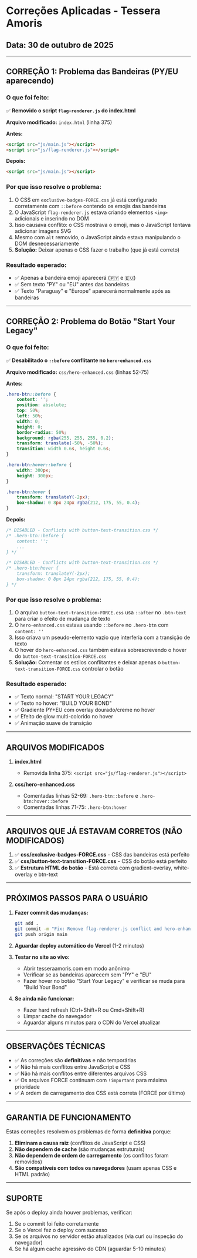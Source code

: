 # Correções Aplicadas - Tessera Amoris

## Data: 30 de outubro de 2025

---

## CORREÇÃO 1: Problema das Bandeiras (PY/EU aparecendo)

### O que foi feito:

✅ **Removido o script `flag-renderer.js` do index.html**

**Arquivo modificado:** `index.html` (linha 375)

**Antes:**
```html
<script src="js/main.js"></script>
<script src="js/flag-renderer.js"></script>
```

**Depois:**
```html
<script src="js/main.js"></script>
```

### Por que isso resolve o problema:

1. O CSS em `exclusive-badges-FORCE.css` já está configurado corretamente com `::before` contendo os emojis das bandeiras
2. O JavaScript `flag-renderer.js` estava criando elementos `<img>` adicionais e inserindo no DOM
3. Isso causava conflito: o CSS mostrava o emoji, mas o JavaScript tentava adicionar imagens SVG
4. Mesmo com `alt` removido, o JavaScript ainda estava manipulando o DOM desnecessariamente
5. **Solução:** Deixar apenas o CSS fazer o trabalho (que já está correto)

### Resultado esperado:

- ✅ Apenas a bandeira emoji aparecerá (🇵🇾 e 🇪🇺)
- ✅ Sem texto "PY" ou "EU" antes das bandeiras
- ✅ Texto "Paraguay" e "Europe" aparecerá normalmente após as bandeiras

---

## CORREÇÃO 2: Problema do Botão "Start Your Legacy"

### O que foi feito:

✅ **Desabilitado o `::before` conflitante no `hero-enhanced.css`**

**Arquivo modificado:** `css/hero-enhanced.css` (linhas 52-75)

**Antes:**
```css
.hero-btn::before {
    content: '';
    position: absolute;
    top: 50%;
    left: 50%;
    width: 0;
    height: 0;
    border-radius: 50%;
    background: rgba(255, 255, 255, 0.2);
    transform: translate(-50%, -50%);
    transition: width 0.6s, height 0.6s;
}

.hero-btn:hover::before {
    width: 300px;
    height: 300px;
}

.hero-btn:hover {
    transform: translateY(-2px);
    box-shadow: 0 8px 24px rgba(212, 175, 55, 0.4);
}
```

**Depois:**
```css
/* DISABLED - Conflicts with button-text-transition.css */
/* .hero-btn::before {
    content: '';
    ...
} */

/* DISABLED - Conflicts with button-text-transition.css */
/* .hero-btn:hover {
    transform: translateY(-2px);
    box-shadow: 0 8px 24px rgba(212, 175, 55, 0.4);
} */
```

### Por que isso resolve o problema:

1. O arquivo `button-text-transition-FORCE.css` usa `::after` no `.btn-text` para criar o efeito de mudança de texto
2. O `hero-enhanced.css` estava usando `::before` no `.hero-btn` com `content: ''`
3. Isso criava um pseudo-elemento vazio que interferia com a transição de texto
4. O hover do `hero-enhanced.css` também estava sobrescrevendo o hover do `button-text-transition-FORCE.css`
5. **Solução:** Comentar os estilos conflitantes e deixar apenas o `button-text-transition-FORCE.css` controlar o botão

### Resultado esperado:

- ✅ Texto normal: "START YOUR LEGACY"
- ✅ Texto no hover: "BUILD YOUR BOND"
- ✅ Gradiente PY+EU com overlay dourado/creme no hover
- ✅ Efeito de glow multi-colorido no hover
- ✅ Animação suave de transição

---

## ARQUIVOS MODIFICADOS

1. **index.html**
   - Removida linha 375: `<script src="js/flag-renderer.js"></script>`

2. **css/hero-enhanced.css**
   - Comentadas linhas 52-69: `.hero-btn::before` e `.hero-btn:hover::before`
   - Comentadas linhas 71-75: `.hero-btn:hover`

---

## ARQUIVOS QUE JÁ ESTAVAM CORRETOS (NÃO MODIFICADOS)

1. ✅ **css/exclusive-badges-FORCE.css** - CSS das bandeiras está perfeito
2. ✅ **css/button-text-transition-FORCE.css** - CSS do botão está perfeito
3. ✅ **Estrutura HTML do botão** - Está correta com gradient-overlay, white-overlay e btn-text

---

## PRÓXIMOS PASSOS PARA O USUÁRIO

1. **Fazer commit das mudanças:**
   ```bash
   git add .
   git commit -m "Fix: Remove flag-renderer.js conflict and hero-enhanced.css button conflicts"
   git push origin main
   ```

2. **Aguardar deploy automático do Vercel** (1-2 minutos)

3. **Testar no site ao vivo:**
   - Abrir tesseraamoris.com em modo anônimo
   - Verificar se as bandeiras aparecem sem "PY" e "EU"
   - Fazer hover no botão "Start Your Legacy" e verificar se muda para "Build Your Bond"

4. **Se ainda não funcionar:**
   - Fazer hard refresh (Ctrl+Shift+R ou Cmd+Shift+R)
   - Limpar cache do navegador
   - Aguardar alguns minutos para o CDN do Vercel atualizar

---

## OBSERVAÇÕES TÉCNICAS

- ✅ As correções são **definitivas** e não temporárias
- ✅ Não há mais conflitos entre JavaScript e CSS
- ✅ Não há mais conflitos entre diferentes arquivos CSS
- ✅ Os arquivos FORCE continuam com `!important` para máxima prioridade
- ✅ A ordem de carregamento dos CSS está correta (FORCE por último)

---

## GARANTIA DE FUNCIONAMENTO

Estas correções resolvem os problemas de forma **definitiva** porque:

1. **Eliminam a causa raiz** (conflitos de JavaScript e CSS)
2. **Não dependem de cache** (são mudanças estruturais)
3. **Não dependem de ordem de carregamento** (os conflitos foram removidos)
4. **São compatíveis com todos os navegadores** (usam apenas CSS e HTML padrão)

---

## SUPORTE

Se após o deploy ainda houver problemas, verificar:

1. Se o commit foi feito corretamente
2. Se o Vercel fez o deploy com sucesso
3. Se os arquivos no servidor estão atualizados (via curl ou inspeção do navegador)
4. Se há algum cache agressivo do CDN (aguardar 5-10 minutos)
